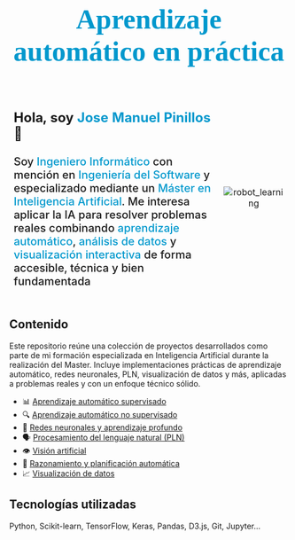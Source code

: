 <p align="center" style="font-family: 'Calibri'; font-size:50px; color:#0098CD; font-weight: bold;">Aprendizaje automático en práctica</p>



<table>
  <tr style="border: hidden;">
    <td width="80%" style="border: hidden;">    
      <p style="font-size: 24px; font-weight: bold;">
        Hola, soy <span style="color:#0098CD;">Jose Manuel Pinillos</span> 👋
      </p>
      <p style="font-size: 20px; font-weight:500;">
        Soy <span style="color:#0098CD;">Ingeniero Informático</span> con mención en <span style="color:#0098CD;">Ingeniería del Software</span> y especializado mediante un <span style="color:#0098CD;">Máster en Inteligencia Artificial</span>. Me interesa aplicar la IA para resolver problemas reales combinando <span style="color:#0098CD;">aprendizaje automático</span>, <span style="color:#0098CD;">análisis de datos</span> y <span style="color:#0098CD;">visualización interactiva</span> de forma accesible, técnica y bien fundamentada
      </p>      
    </td>
    <td width="20%" align="center">
      <img src="docs/images/robot_learning.png" alt="robot_learning" style="zoom:100%;" />
    </td>
  </tr>
</table>




## Contenido

Este repositorio reúne una colección de proyectos desarrollados como parte de mi formación especializada en Inteligencia Artificial durante la realización del Master. Incluye implementaciones prácticas de aprendizaje automático, redes neuronales, PLN, visualización de datos y más, aplicadas a problemas reales y con un enfoque técnico sólido.



- 📊 [Aprendizaje automático supervisado](code/Aprendizaje_automático_supervisado)
- 🔍 [Aprendizaje automático no supervisado](code/Aprendizaje_automático_no_supervisado/)
- 🧠 [Redes neuronales y aprendizaje profundo](code/Redes_neuronales_y_aprendizaje_profundo/)
- 🗣️ [Procesamiento del lenguaje natural (PLN)](code/Procesamiento_del_lenguaje_natural/)
- 👁️ <u>Visión artificial</u>
- 🧭 <u>Razonamiento y planificación automática</u>
- 📈 <u>Visualización de datos</u>

 

## Tecnologías utilizadas 

Python, Scikit-learn, TensorFlow, Keras, Pandas, D3.js, Git, Jupyter...
